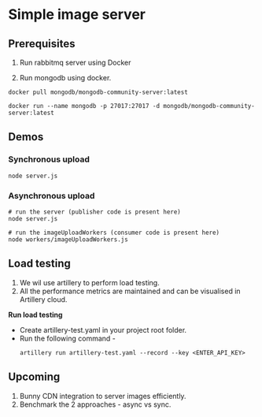 # Simple image server

## Prerequisites

1. Run rabbitmq server using Docker

2. Run mongodb using docker. 
```
docker pull mongodb/mongodb-community-server:latest

docker run --name mongodb -p 27017:27017 -d mongodb/mongodb-community-server:latest
```

## Demos

### Synchronous upload
```
node server.js
```
### Asynchronous upload
```
# run the server (publisher code is present here)
node server.js

# run the imageUploadWorkers (consumer code is present here)
node workers/imageUploadWorkers.js
```
## Load testing
1. We wil use artillery to perform load testing.
2. All the performance metrics are maintained and can be visualised in Artillery cloud.

**Run load testing**
- Create artillery-test.yaml in your project root folder.
- Run the following command - 
    ```
    artillery run artillery-test.yaml --record --key <ENTER_API_KEY>
    ```
## Upcoming
1. Bunny CDN integration to server images efficiently.
2. Benchmark the 2 approaches - async vs sync.

